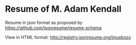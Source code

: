 # Resume of M. Adam Kendall

Resume in json format as proposed by https://github.com/jsonresume/resume-schema 

View in HTML format: http://registry.jsonresume.org/linuxbozo
